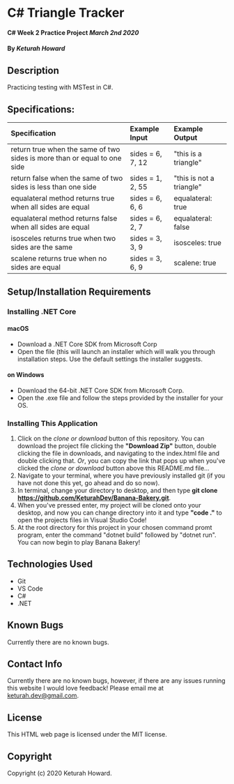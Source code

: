 # C# Triangle Tracker

#### C# Week 2 Practice Project _March 2nd 2020_

#### By _**Keturah Howard**_

## Description

Practicing testing with MSTest in C#.

## Specifications:


| Specification | Example Input | Example Output |
| :------------- |:-------------| :-------------------|
| return true when the same of two sides is more than or equal to one side | sides = 6, 7, 12 | "this is a triangle" |
| return false when the same of two sides is less than one side | sides = 1, 2, 55 | "this is not a triangle" |
| equalateral method returns true when all sides are equal  | sides = 6, 6, 6 | equalateral: true |
| equalateral method returns false when all sides are equal  | sides = 6, 2, 7 | equalateral: false |
| isosceles returns true when two sides are the same  | sides = 3, 3, 9 | isosceles: true |
| scalene returns true when no sides are equal  | sides = 3, 6, 9 | scalene: true |



## Setup/Installation Requirements

  ### Installing .NET Core

  #### macOS
  * Download a .NET Core SDK from Microsoft Corp
  * Open the file (this will launch an installer which will walk you through installation steps. Use the default settings the installer suggests.

  #### on Windows
  * Download the 64-bit .NET Core SDK from Microsoft Corp.
  * Open the .exe file and follow the steps provided by the installer for your OS.

  ### Installing This Application

  1. Click on the *clone or download* button of this repository. You can download the project file clicking the **"Download Zip"** button, double clicking the file in downloads, and navigating to the index.html file and double clicking that. *Or*, you can copy the link that pops up when you've clicked the *clone or download* button above this README.md file...
  2. Navigate to your terminal, where you have previously installed git (if you have not done this yet, go ahead and do so now).
  3. In terminal, change your directory to desktop, and then type **git clone https://github.com/KeturahDev/Banana-Bakery.git**.
  4. When you've pressed enter, my project will be cloned onto your desktop, and now you can change directory into it and type **"code ."** to open the projects files in Visual Studio Code!
  5. At the root directory for this project in your chosen command promt program, enter the command "dotnet build" followed by "dotnet run". You can now begin to play Banana Bakery!

## Technologies Used

* Git
* VS Code
* C#
* .NET


## Known Bugs
Currently there are no known bugs.

## Contact Info 
Currently there are no known bugs, however, if there are any issues running this website I would love feedback! Please email me at keturah.dev@gmail.com.

## License

This HTML web page is licensed under the MIT license.

## Copyright

Copyright (c) 2020 Keturah Howard.
